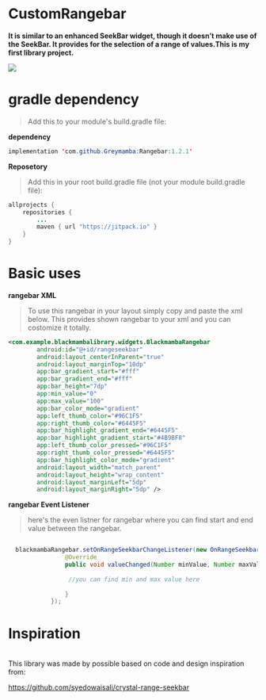 # CustomRangebar

**It is similar to an enhanced SeekBar widget, though it doesn't make use of the SeekBar. It provides for the selection of a range of values.This is my first library project.**

![](https://i.imgur.com/9wo5OIM.gif)

# gradle dependency

>Add this to your module's build.gradle file:
>

**dependency**
```java
implementation 'com.github.Greymamba:Rangebar:1.2.1'
```
**Reposetory**
>Add this in your root build.gradle file (not your module build.gradle file):
>
```java
allprojects {
	repositories {
		...
		maven { url "https://jitpack.io" }
	}
}
```
# Basic uses

**rangebar XML**
>To use this rangebar in your layout simply copy and paste the xml below. This provides shown rangebar to your xml and you can costomize it totally.
>

```xml
<com.example.blackmambalibrary.widgets.BlackmambaRangebar
        android:id="@+id/rangeseekbar"
        android:layout_centerInParent="true"
        android:layout_marginTop="10dp"
        app:bar_gradient_start="#fff"
        app:bar_gradient_end="#fff"
        app:bar_height="7dp"
        app:min_value="0"
        app:max_value="100"
        app:bar_color_mode="gradient"
        app:left_thumb_color="#96C1F5"
        app:right_thumb_color="#6445F5"
        app:bar_highlight_gradient_end="#6445F5"
        app:bar_highlight_gradient_start="#4B9BF8"
        app:left_thumb_color_pressed="#96C1F5"
        app:right_thumb_color_pressed="#6445F5"
        app:bar_highlight_color_mode="gradient"
        android:layout_width="match_parent"
        android:layout_height="wrap_content"
        android:layout_marginLeft="5dp"
        android:layout_marginRight="5dp" />
```
**rangebar Event Listener**

>here's the even listner for rangebar where you can find start and end value between the rangebar.
>

```java

  blackmambaRangebar.setOnRangeSeekbarChangeListener(new OnRangeSeekbarChangeListener() {
                @Override
                public void valueChanged(Number minValue, Number maxValue) {
                 
                 //you can find min and max value here
                
                }
            });

```
# Inspiration
<br/>
This library was made by possible based on code and design inspiration from:

https://github.com/syedowaisali/crystal-range-seekbar
